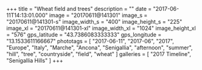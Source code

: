 +++
title = "Wheat field and trees"
description = ""
date = "2017-06-11T14:13:01.000"
image = "20170611@141301"
image_s = "20170611@141301-s"
image_width_s = "400"
image_height_s = "225"
image_xl = "20170611@141301-xl"
image_width_xl = "1024"
image_height_xl = "576"
gps_latitude = "43.7386083333333"
gps_longitude = "13.1533611166667"
phototags = [ "2017-06-11", "2017-06", "2017", "Europe", "Italy", "Marche", "Ancona", "Senigallia", "afternoon", "summer", "hill", "tree", "countryside", "field", "wheat" ]
galleries = [ "2017 Timeline", "Senigallia Hills" ]
+++

